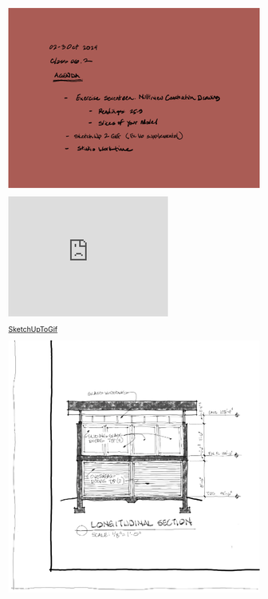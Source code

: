 ![Today's Agenda](images/2401002-3_06-2.png)

<iframe height="240" width="320" allowfullscreen frameborder=0 src="https://echo360.org/media/36646c60-4f27-4983-8447-a1774f759f95/public?autoplay=false&automute=false"></iframe>

[SketchUpToGif](https://echo360.org/media/adf37d90-114c-47f9-ab81-eae587e0d2cc/public)

![Exercise 17. Multi-view Construction Drawing](images/fig17.png)

<!-- add comment

![](images/Assignment_05_Above_Average.gif)

![](images/Assignment_05_Average.GIF)

![](images/Assignment_05_Below_Average.gif)

end comment -->
